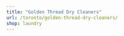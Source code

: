 ```yaml
---
title: "Golden Thread Dry Cleaners"
url: /toronto/golden-thread-dry-cleaners/
shop: laundry
---
```

